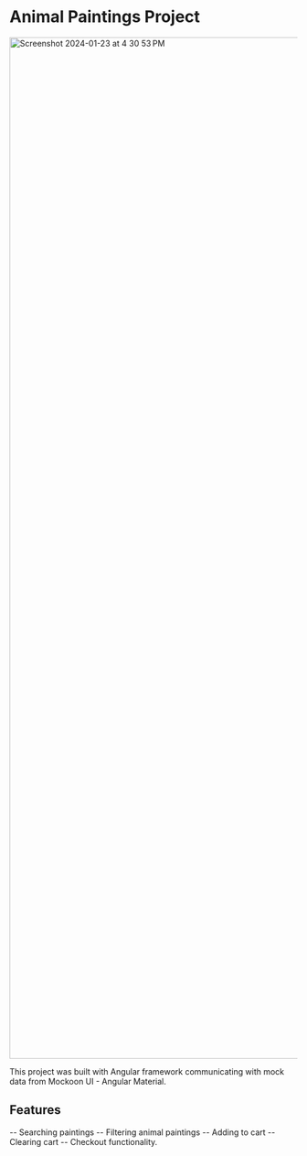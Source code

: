 # Animal Paintings Project
<img width="1787" alt="Screenshot 2024-01-23 at 4 30 53 PM" src="https://github.com/folaranmi/animal-paintings/assets/6519858/d298372e-18d9-41f1-8f41-345b41ac277f">

This project was built with Angular framework communicating with mock data from Mockoon 
UI - Angular Material.

## Features

-- Searching paintings
-- Filtering animal paintings
-- Adding to cart
-- Clearing cart
-- Checkout functionality.
